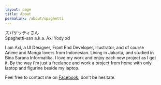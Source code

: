 ```yaml
---
layout: page
title: About
permalink: /about/spaghetti
---
```

スパゲッティさん
<br>
Spaghetti-san a.k.a. Axl Yody xd


I am Axl, a UI Designer, Front End Developer, Illustrator, and of course Anime and Manga lovers from Indonesian.
Living in Jakarta, and studied in Bina Sarana Informatika.
I love my work and enjoy each new project as I get it.
By the way i'm just a freelance and work a project from home with only laptop and figurine beside my laptop.



Feel free to contact me on [Facebook](https://www.facebook.com/profile.php?id=100007594726461), don't be hesitate.


